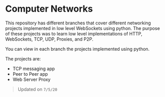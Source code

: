 # Computer Networks

This repository has different branches that cover different networking projects implemented in low level WebSockets using python.
The purpose of these projects was to learn low level implementations of HTTP, WebSockets, TCP, UDP, Proxies, and P2P.

You can view in each branch the projects implemented using python.

The projects are:
- TCP messaging app
- Peer to Peer app
- Web Server Proxy


> Updated on `7/5/20`
